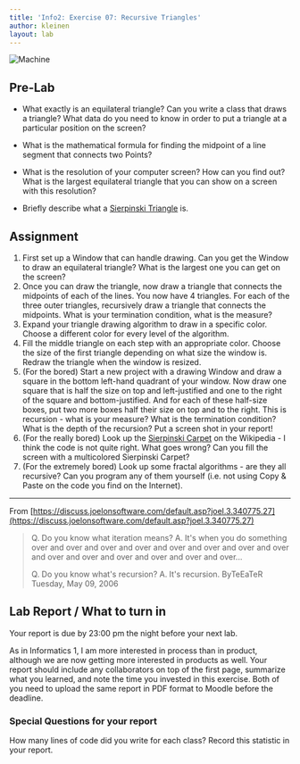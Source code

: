 ```yaml
---
title: 'Info2: Exercise 07: Recursive Triangles'
author: kleinen
layout: lab
---
```


![Machine](../images/SierpinskiTriangle.png "Sierpinski Triangle")

## Pre-Lab

* What exactly is an equilateral
  triangle? Can you write a class that draws a triangle? What data do you need to know in order to put a triangle at a particular position on the screen?

* What is the mathematical formula for finding the midpoint of a line segment that connects two Points?
* What is the resolution of your computer screen? How can you find out? What is the largest equilateral triangle that you can show on a screen with this resolution?
* Briefly describe what a <a href="https://en.wikipedia.org/wiki/Sierpinski_triangle">Sierpinski Triangle</a> is.


## Assignment


1. First set up a Window that can handle drawing. Can you get the Window to draw an equilateral triangle? What is the largest one you can get on the screen?
2. Once you can draw the triangle, now draw a triangle that connects the midpoints of each of the lines. You now have 4 triangles. For each of the three outer triangles, recursively draw a triangle that connects the midpoints. What is your termination condition, what is the measure?
3. Expand your triangle drawing algorithm to draw in a specific color. Choose a different color for every level of the algorithm.
4. Fill the middle triangle on each step with an appropriate color. Choose the size of the first triangle depending on what size the window is. Redraw the triangle when the window is resized.
5. (For the bored) Start a new project with a drawing Window and draw a square in the bottom left-hand quadrant of your window. Now draw one square that is half the size on top and left-justified and one to the right of the square and bottom-justified. And for each of these half-size boxes, put two more boxes half their size on top and to the right. This is recursion - what is your measure? What is the termination condition? What is the depth of the recursion? Put a screen shot in your report!
6. (For the really bored) Look up the [Sierpinski Carpet](https://en.wikipedia.org/wiki/Sierpinski_carpet) on the Wikipedia - I think the code is not quite right. What goes wrong? Can you fill the screen with a multicolored Sierpinski Carpet?
7. (For the extremely bored) Look up some fractal algorithms - are they all recursive? Can you program any of them yourself (i.e. not using Copy & Paste on the code you find on the Internet).

* * *

From [https://discuss.joelonsoftware.com/default.asp?joel.3.340775.27](https://discuss.joelonsoftware.com/default.asp?joel.3.340775.27)

> Q. Do you know what iteration means?
> A. It's when you do something over and over and over and over and over and over and over and over and over and over and over and over and over and over...
>
> Q. Do you know what's recursion?
> A. It's recursion.
> ByTeEaTeR
> Tuesday, May 09, 2006

## Lab Report / What to turn in

Your report is due by 23:00 pm the night before your next lab.

As in Informatics 1, I am more interested in process than in product,
although we are now getting more interested in products as well.
Your report should include any collaborators on top of the first page,
summarize what you learned,
and note the time you invested in this exercise.
Both of you need to upload the same report in PDF format to Moodle before the
deadline.

### Special Questions for your report
How many lines of code did you write for each class? Record this statistic in your report.

